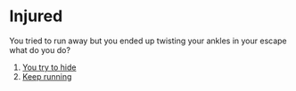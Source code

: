 # Injured 
You tried to run away but you ended up twisting your ankles in your escape what do you do?

1. [You try to hide](win.md)
3. [Keep running](die.md)